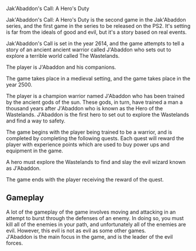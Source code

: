 Jak'Abaddon's Call: A Hero's Duty

Jak'Abaddon's Call: A Hero's Duty is the second game in the Jak'Abaddon series, and the first game in the series to be released on the PS2. It's setting is far from the ideals of good and evil, but it's a story based on real events.   
  
Jak'Abaddon's Call is set in the year 2614, and the game attempts to tell a story of an ancient ancient warrior called J'Abaddon who sets out to explore a terrible world called The Wastelands.  
 
The player is J'Abaddon and his companions.    
  
The game takes place in a medieval setting, and the game takes place in the year 2500.      
   
The player is a champion warrior named J'Abaddon who has been trained by the ancient gods of the sun. These gods, in turn, have trained a man a thousand years after J'Abaddon who is known as the Hero of the Wastelands. J'Abaddon is the first hero to set out to explore the Wastelands and find a way to safety.    
    
The game begins with the player being trained to be a warrior, and is completed by completing the following quests. Each quest will reward the player with experience points which are used to buy power ups and equipment in the game.   
  

A hero must explore the Wastelands to find and slay the evil wizard known as J'Abaddon.   
   
The game ends with the player receiving the reward of the quest.                
   

## Gameplay    

A lot of the gameplay of the game involves moving and attacking in an attempt to burst through the defenses of an enemy. In doing so, you must kill all of the enemies in your path, and unfortunately all of the enemies are evil. However, this evil is not as evil as some other games.    
   J'Abaddon is the main focus in the game, and is the leader of the evil forces.